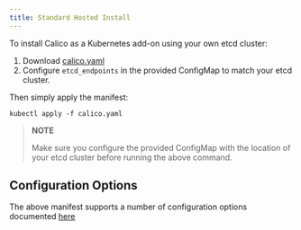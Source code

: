 ```yaml
---
title: Standard Hosted Install 
---
```


To install Calico as a Kubernetes add-on using your own etcd cluster:

1. Download [calico.yaml](calico.yaml)
2. Configure `etcd_endpoints` in the provided ConfigMap to match your etcd cluster.

Then simply apply the manifest:

```shell
kubectl apply -f calico.yaml
```

> **NOTE**
>
> Make sure you configure the provided ConfigMap with the location of your etcd cluster before running the above command. 

## Configuration Options

The above manifest supports a number of configuration options documented [here](index#configuration-options)
